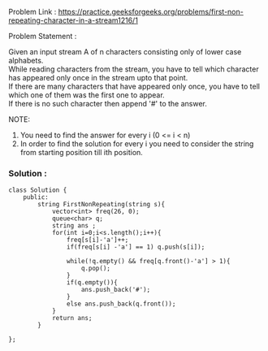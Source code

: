 Problem Link : https://practice.geeksforgeeks.org/problems/first-non-repeating-character-in-a-stream1216/1

Problem Statement : 

Given an input stream A of n characters consisting only of lower case alphabets.<br> While reading characters from the stream, you have to tell which character has appeared only once in the stream upto that point.<br> If there are many characters that have appeared only once, you have to tell which one of them was the first one to appear.<br> If there is no such character then append '#' to the answer.

NOTE:
1. You need to find the answer for every i (0 <= i < n)
2. In order to find the solution for every i you need to consider the string from starting position till ith position.

### Solution : 

```
class Solution {
	public:
		string FirstNonRepeating(string s){
		    vector<int> freq(26, 0);
		    queue<char> q;
		    string ans ;
		    for(int i=0;i<s.length();i++){
		        freq[s[i]-'a']++;
		        if(freq[s[i] -'a'] == 1) q.push(s[i]);
		        
		        while(!q.empty() && freq[q.front()-'a'] > 1){
		            q.pop();
		        }
		        if(q.empty()){
		            ans.push_back('#');
		        }
		        else ans.push_back(q.front());
		    }
		    return ans;
		}

};

```
